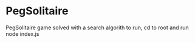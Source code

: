# PegSolitaire
PegSolitaire game solved with a search algorith
to run, cd to root and run node index.js

